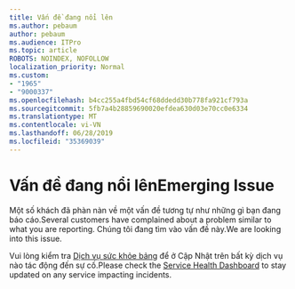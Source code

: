 ```yaml
---
title: Vấn đề đang nổi lên
ms.author: pebaum
author: pebaum
ms.audience: ITPro
ms.topic: article
ROBOTS: NOINDEX, NOFOLLOW
localization_priority: Normal
ms.custom:
- "1965"
- "9000337"
ms.openlocfilehash: b4cc255a4fbd54cf68ddedd30b778fa921cf793a
ms.sourcegitcommit: 5fb7a4b28859690020efdea630d03e70cc0e6334
ms.translationtype: MT
ms.contentlocale: vi-VN
ms.lasthandoff: 06/28/2019
ms.locfileid: "35369039"
---
```

# <a name="emerging-issue"></a><span data-ttu-id="2563a-102">Vấn đề đang nổi lên</span><span class="sxs-lookup"><span data-stu-id="2563a-102">Emerging Issue</span></span>

<span data-ttu-id="2563a-103">Một số khách đã phàn nàn về một vấn đề tương tự như những gì bạn đang báo cáo.</span><span class="sxs-lookup"><span data-stu-id="2563a-103">Several customers have complained about a problem similar to what you are reporting.</span></span> <span data-ttu-id="2563a-104">Chúng tôi đang tìm vào vấn đề này.</span><span class="sxs-lookup"><span data-stu-id="2563a-104">We are looking into this issue.</span></span>

<span data-ttu-id="2563a-105">Vui lòng kiểm tra [Dịch vụ sức khỏe bảng](https://admin.microsoft.com/adminportal/home#/servicehealth) để ở Cập Nhật trên bất kỳ dịch vụ nào tác động đến sự cố.</span><span class="sxs-lookup"><span data-stu-id="2563a-105">Please check the [Service Health Dashboard](https://admin.microsoft.com/adminportal/home#/servicehealth) to stay updated on any service impacting incidents.</span></span>